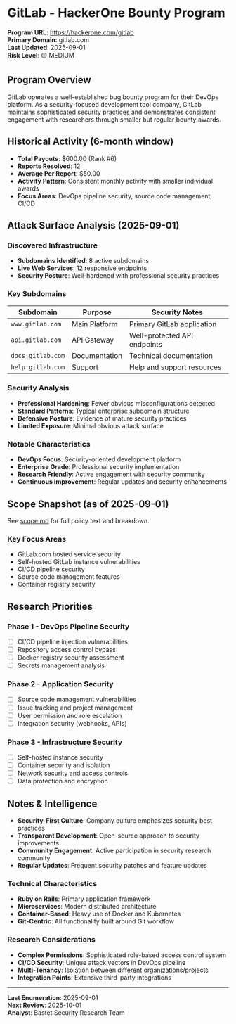 # GitLab - HackerOne Bounty Program

**Program URL**: https://hackerone.com/gitlab  
**Primary Domain**: gitlab.com  
**Last Updated**: 2025-09-01  
**Risk Level**: 🟡 MEDIUM  

## Program Overview

GitLab operates a well-established bug bounty program for their DevOps platform. As a security-focused development tool company, GitLab maintains sophisticated security practices and demonstrates consistent engagement with researchers through smaller but regular bounty awards.

## Historical Activity (6-month window)

- **Total Payouts**: $600.00 (Rank #6)
- **Reports Resolved**: 12
- **Average Per Report**: $50.00
- **Activity Pattern**: Consistent monthly activity with smaller individual awards
- **Focus Areas**: DevOps pipeline security, source code management, CI/CD

## Attack Surface Analysis (2025-09-01)

### Discovered Infrastructure
- **Subdomains Identified**: 8 active subdomains
- **Live Web Services**: 12 responsive endpoints
- **Security Posture**: Well-hardened with professional security practices

### Key Subdomains
| Subdomain | Purpose | Security Notes |
|-----------|---------|---------------|
| `www.gitlab.com` | Main Platform | Primary GitLab application |
| `api.gitlab.com` | API Gateway | Well-protected API endpoints |
| `docs.gitlab.com` | Documentation | Technical documentation |
| `help.gitlab.com` | Support | Help and support resources |

### Security Analysis
- **Professional Hardening**: Fewer obvious misconfigurations detected
- **Standard Patterns**: Typical enterprise subdomain structure
- **Defensive Posture**: Evidence of mature security practices
- **Limited Exposure**: Minimal obvious attack surface

### Notable Characteristics
- **DevOps Focus**: Security-oriented development platform
- **Enterprise Grade**: Professional security implementation
- **Research Friendly**: Active engagement with security community
- **Continuous Improvement**: Regular updates and security enhancements

## Scope Snapshot (as of 2025-09-01)

See [scope.md](scope.md) for full policy text and breakdown.

### Key Focus Areas
- GitLab.com hosted service security
- Self-hosted GitLab instance vulnerabilities  
- CI/CD pipeline security
- Source code management features
- Container registry security

## Research Priorities

### Phase 1 - DevOps Pipeline Security
- [ ] CI/CD pipeline injection vulnerabilities
- [ ] Repository access control bypass
- [ ] Docker registry security assessment
- [ ] Secrets management analysis

### Phase 2 - Application Security
- [ ] Source code management vulnerabilities
- [ ] Issue tracking and project management
- [ ] User permission and role escalation
- [ ] Integration security (webhooks, APIs)

### Phase 3 - Infrastructure Security
- [ ] Self-hosted instance security
- [ ] Container security and isolation
- [ ] Network security and access controls
- [ ] Data protection and encryption

## Notes & Intelligence

- **Security-First Culture**: Company culture emphasizes security best practices
- **Transparent Development**: Open-source approach to security improvements
- **Community Engagement**: Active participation in security research community
- **Regular Updates**: Frequent security patches and feature updates

### Technical Characteristics
- **Ruby on Rails**: Primary application framework
- **Microservices**: Modern distributed architecture
- **Container-Based**: Heavy use of Docker and Kubernetes
- **Git-Centric**: All functionality built around Git workflow

### Research Considerations
- **Complex Permissions**: Sophisticated role-based access control system
- **CI/CD Security**: Unique attack vectors in DevOps pipeline
- **Multi-Tenancy**: Isolation between different organizations/projects
- **Integration Points**: Extensive third-party integrations

---

**Last Enumeration**: 2025-09-01  
**Next Review**: 2025-10-01  
**Analyst**: Bastet Security Research Team